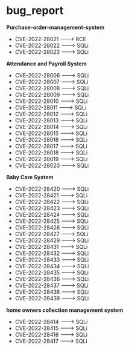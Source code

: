 # bug_report

**Purchase-order-management-system**
- CVE-2022-28021 ---> RCE
- CVE-2022-28022 ---> SQLi
- CVE-2022-28023 ---> SQLi

**Attendance and Payroll System**
- CVE-2022-28006 ---> SQLi
- CVE-2022-28007 ---> SQLi
- CVE-2022-28008 ---> SQLi
- CVE-2022-28009 ---> SQLi
- CVE-2022-28010 ---> SQLi
- CVE-2022-28011 ---> SQLi
- CVE-2022-28012 ---> SQLi
- CVE-2022-28013 ---> SQLi
- CVE-2022-28014 ---> SQLi
- CVE-2022-28015 ---> SQLi
- CVE-2022-28016 ---> SQLi
- CVE-2022-28017 ---> SQLi
- CVE-2022-28018 ---> SQLi
- CVE-2022-28019 ---> SQLi
- CVE-2022-28020 ---> SQLi

**Baby Care System**
- CVE-2022-28420 ---> SQLi
- CVE-2022-28421 ---> SQLi
- CVE-2022-28422 ---> SQLi
- CVE-2022-28423 ---> SQLi
- CVE-2022-28424 ---> SQLi
- CVE-2022-28425 ---> SQLi
- CVE-2022-28426 ---> SQLi
- CVE-2022-28427 ---> SQLi
- CVE-2022-28429 ---> SQLi
- CVE-2022-28431 ---> SQLi
- CVE-2022-28432 ---> SQLi
- CVE-2022-28433 ---> SQLi
- CVE-2022-28434 ---> SQLi
- CVE-2022-28435 ---> SQLi
- CVE-2022-28436 ---> SQLi
- CVE-2022-28437 ---> SQLi
- CVE-2022-28438 ---> SQLi
- CVE-2022-28439 ---> SQLi

**home owners collection management system**
- CVE-2022-28414 ---> SQLi
- CVE-2022-28415 ---> SQLi
- CVE-2022-28416 ---> SQLi
- CVE-2022-28417 ---> SQLi

